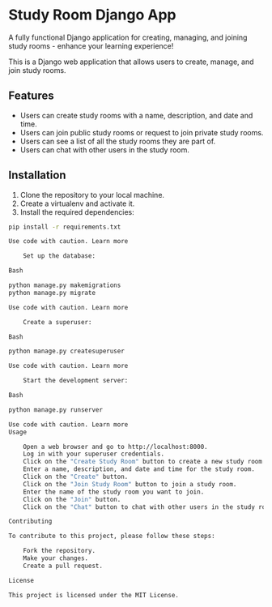 

# Study Room Django App

A fully functional Django application for creating, managing, and joining study rooms - enhance your learning experience!

This is a Django web application that allows users to create, manage, and join study rooms.

## Features

* Users can create study rooms with a name, description, and date and time.
* Users can join public study rooms or request to join private study rooms.
* Users can see a list of all the study rooms they are part of.
* Users can chat with other users in the study room.

## Installation

1. Clone the repository to your local machine.
2. Create a virtualenv and activate it.
3. Install the required dependencies:

```bash
pip install -r requirements.txt

Use code with caution. Learn more

    Set up the database:

Bash

python manage.py makemigrations
python manage.py migrate

Use code with caution. Learn more

    Create a superuser:

Bash

python manage.py createsuperuser

Use code with caution. Learn more

    Start the development server:

Bash

python manage.py runserver

Use code with caution. Learn more
Usage

    Open a web browser and go to http://localhost:8000.
    Log in with your superuser credentials.
    Click on the "Create Study Room" button to create a new study room.
    Enter a name, description, and date and time for the study room.
    Click on the "Create" button.
    Click on the "Join Study Room" button to join a study room.
    Enter the name of the study room you want to join.
    Click on the "Join" button.
    Click on the "Chat" button to chat with other users in the study room.

Contributing

To contribute to this project, please follow these steps:

    Fork the repository.
    Make your changes.
    Create a pull request.

License

This project is licensed under the MIT License.


